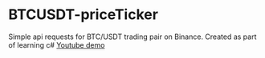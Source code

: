 # BTCUSDT-priceTicker
Simple api requests for BTC/USDT trading pair on Binance. Created as part of learning c#
[Youtube demo](https://youtu.be/ekQiJmLDyfI)
